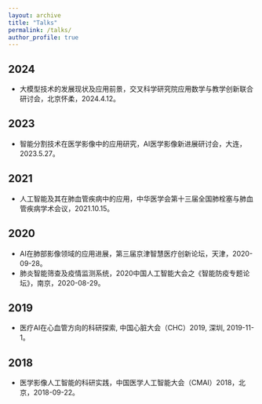 ```yaml
---
layout: archive
title: "Talks"
permalink: /talks/
author_profile: true
---
```

## 2024
* 大模型技术的发展现状及应用前景，交叉科学研究院应用数学与教学创新联合研讨会，北京怀柔，2024.4.12。

## 2023
* 智能分割技术在医学影像中的应用研究，AI医学影像新进展研讨会，大连，2023.5.27。

## 2021
* 人工智能及其在肺血管疾病中的应用，中华医学会第十三届全国肺栓塞与肺血管疾病学术会议，2021.10.15。

## 2020
* AI在肺部影像领域的应用进展，第三届京津智慧医疗创新论坛，天津，2020-09-28。
* 肺炎智能筛查及疫情监测系统，2020中国人工智能大会之《智能防疫专题论坛》，南京，2020-08-29。

## 2019
* 医疗AI在心血管方向的科研探索, 中国心脏大会（CHC）2019, 深圳, 2019-11-1。

## 2018
* 医学影像人工智能的科研实践，中国医学人工智能大会（CMAI）2018，北京，2018-09-22。
